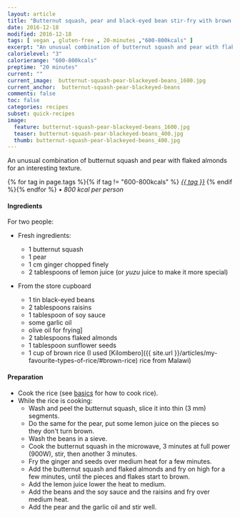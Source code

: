 ```yaml
---
layout: article
title: "Butternut squash, pear and black-eyed bean stir-fry with brown rice"
date: 2016-12-18
modified: 2016-12-18
tags: [ vegan , gluten-free , 20-minutes ,"600-800kcals" ]
excerpt: "An unusual combination of butternut squash and pear with flaked almonds for an interesting texture."
calorielevel: "3"
calorierange: "600-800kcals"
preptime: "20 minutes"
current: ""
current_image:  butternut-squash-pear-blackeyed-beans_1600.jpg
current_anchor:  butternut-squash-pear-blackeyed-beans
comments: false
toc: false
categories: recipes
subset: quick-recipes
image:
  feature: butternut-squash-pear-blackeyed-beans_1600.jpg
  teaser: butternut-squash-pear-blackeyed-beans_400.jpg
  thumb: butternut-squash-pear-blackeyed-beans_400.jpg
---
```


An unusual combination of butternut squash and pear with flaked almonds for an interesting texture.  

{% for tag in page.tags %}{% if tag != "600-800kcals" %}&nbsp;<a class="post-tag" href="{{ site.url}}/tags/#{{ tag }}">_{{ tag }}_</a>&nbsp;{% endif %}{% endfor %} &bull;&nbsp;<em>800&nbsp;kcal&nbsp;per&nbsp;person</em>&nbsp;&nbsp;<a href="{{ site.url}}/tags/#600-800kcals"><img src="{{ site.url }}/images/battery_lvl_3.png" style="height:1.0em;"></a>

#### Ingredients

For two people:

- Fresh ingredients:
  - 1 butternut squash
  - 1 pear
  - 1 cm ginger chopped finely
  - 2 tablespoons of lemon juice (or _yuzu_ juice to make it more special)

- From the store cupboard  
  - 1 tin black-eyed beans
  - 2 tablespoons raisins
  - 1 tablespoon of soy sauce
  - some garlic oil
  - olive oil for frying]
  - 2 tablespoons flaked almonds
  - 1 tablespoon sunflower seeds
  - 1 cup of brown rice (I used [Kilombero]({{ site.url }}/articles/my-favourite-types-of-rice/#brown-rice) rice from Malawi)

#### Preparation
- Cook the rice (see <a href="{{ site.url }}/basics">basics</a> for how to cook rice).
- While the rice is cooking:
  - Wash and peel the butternut squash, slice it into thin (3 mm) segments.
  - Do the same for the pear, put some lemon juice on the pieces so they don't turn brown.
  - Wash the beans in a sieve.
  - Cook the butternut squash in the microwave, 3 minutes at full power (900W), stir, then another 3 minutes.
  - Fry the ginger and seeds over medium heat for a few minutes.
  - Add the butternut squash and flaked almonds and fry on high for a few minutes, until the pieces and flakes start to brown.
  - Add the lemon juice lower the heat to medium.
  - Add the beans and the soy sauce and the raisins and fry over medium heat.
  - Add the pear and the garlic oil and stir well.
